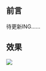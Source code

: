## 前言
待更新ING......

## 效果
![](https://github.com/xiaolongba/picture/blob/master/OLED%E6%95%88%E6%9E%9C%E5%9B%BE.gif)
